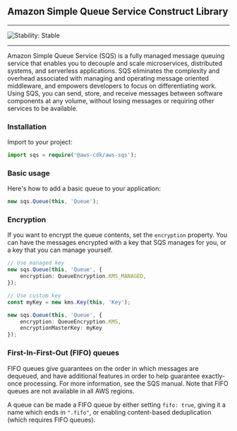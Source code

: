 ## Amazon Simple Queue Service Construct Library
<!--BEGIN STABILITY BANNER-->

---

![Stability: Stable](https://img.shields.io/badge/stability-Stable-success.svg?style=for-the-badge)


---
<!--END STABILITY BANNER-->

Amazon Simple Queue Service (SQS) is a fully managed message queuing service that
enables you to decouple and scale microservices, distributed systems, and serverless
applications. SQS eliminates the complexity and overhead associated with managing and
operating message oriented middleware, and empowers developers to focus on differentiating work.
Using SQS, you can send, store, and receive messages between software components at any volume,
without losing messages or requiring other services to be available.

### Installation

Import to your project:

```ts
import sqs = require('@aws-cdk/aws-sqs');
```

### Basic usage


Here's how to add a basic queue to your application:

```ts
new sqs.Queue(this, 'Queue');
```

### Encryption

If you want to encrypt the queue contents, set the `encryption` property. You can have
the messages encrypted with a key that SQS manages for you, or a key that you
can manage yourself.

```ts
// Use managed key
new sqs.Queue(this, 'Queue', {
    encryption: QueueEncryption.KMS_MANAGED,
});

// Use custom key
const myKey = new kms.Key(this, 'Key');

new sqs.Queue(this, 'Queue', {
    encryption: QueueEncryption.KMS,
    encryptionMasterKey: myKey
});
```

### First-In-First-Out (FIFO) queues

FIFO queues give guarantees on the order in which messages are dequeued, and have additional
features in order to help guarantee exactly-once processing. For more information, see
the SQS manual. Note that FIFO queues are not available in all AWS regions.

A queue can be made a FIFO queue by either setting `fifo: true`, giving it a name which ends
in `".fifo"`, or enabling content-based deduplication (which requires FIFO queues).

